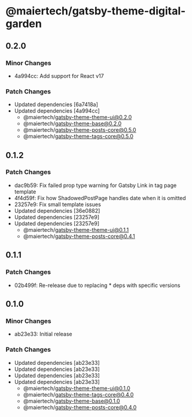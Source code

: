 # @maiertech/gatsby-theme-digital-garden

## 0.2.0

### Minor Changes

- 4a994cc: Add support for React v17

### Patch Changes

- Updated dependencies [6a7418a]
- Updated dependencies [4a994cc]
  - @maiertech/gatsby-theme-theme-ui@0.2.0
  - @maiertech/gatsby-theme-base@0.2.0
  - @maiertech/gatsby-theme-posts-core@0.5.0
  - @maiertech/gatsby-theme-tags-core@0.5.0

## 0.1.2

### Patch Changes

- dac9b59: Fix failed prop type warning for Gatsby Link in tag page template
- 4f4d59f: Fix how ShadowedPostPage handles date when it is omitted
- 23257e9: Fix small template issues
- Updated dependencies [36e0882]
- Updated dependencies [23257e9]
- Updated dependencies [23257e9]
  - @maiertech/gatsby-theme-theme-ui@0.1.1
  - @maiertech/gatsby-theme-posts-core@0.4.1

## 0.1.1

### Patch Changes

- 02b499f: Re-release due to replacing \* deps with specific versions

## 0.1.0

### Minor Changes

- ab23e33: Initial release

### Patch Changes

- Updated dependencies [ab23e33]
- Updated dependencies [ab23e33]
- Updated dependencies [ab23e33]
- Updated dependencies [ab23e33]
  - @maiertech/gatsby-theme-theme-ui@0.1.0
  - @maiertech/gatsby-theme-tags-core@0.4.0
  - @maiertech/gatsby-theme-base@0.1.0
  - @maiertech/gatsby-theme-posts-core@0.4.0
